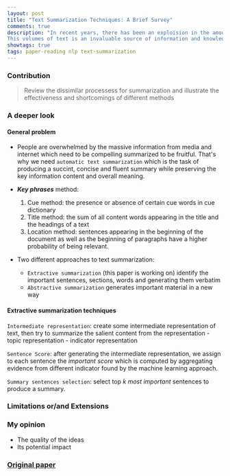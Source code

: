 ```yaml
---
layout: post
title: "Text Summarization Techniques: A Brief Survey"
comments: true
description: "In recent years, there has been an exploision in the amount of text data from a variety of sources.
This volumes of text is an invaluable source of information and knowledge which needs to be effectively summarized to be useful."
showtags: true
tags: paper-reading nlp text-summarization
---
```


### Contribution
> Review the dissimilar processess for summarization and illustrate the effectiveness and shortcomings of different methods

### A deeper look
#### General problem
- People are overwhelmed by the massive information from media and internet which need to be compelling summarized to be fruitful. That's why we need `automatic text summarization` which is the task of producing a succint, concise and fluent summary while preserving the key information content and overall meaning. 


- ***Key phrases*** method:
	1. Cue method: the presence or absence of certain cue words in cue dictionary
	2. Title method: the sum of all content words appearing in the title and the headings of a text
	3. Location method: sentences appearing in the beginning of the document as well as the beginning of paragraphs have a higher probability of being relevant.

- Two different approaches to text summarization:
	- `Extractive summarization` (this paper is working on) identify the important sentences, sections, words and generating them verbatim
	- `Abstractive summarization` generates important material in a new way

#### Extractive summarization techniques
`Intermediate representation`: create some intermediate representation of text, then try to summarize the salient content from the representation
	- topic representation
	- indicator representation 

`Sentence Score`: after generating the intermediate representation, we assign to each sentence the *important score* which is computed by aggregating evidence from different indicator found by the machine learning approach.

`Summary sentences selection`: select top *k most important* sentences to produce a summary.

### Limitations or/and Extensions

### My opinion
- The quality of the ideas
- Its potential impact

### [Original paper](https://arxiv.org/abs/1707.02268)